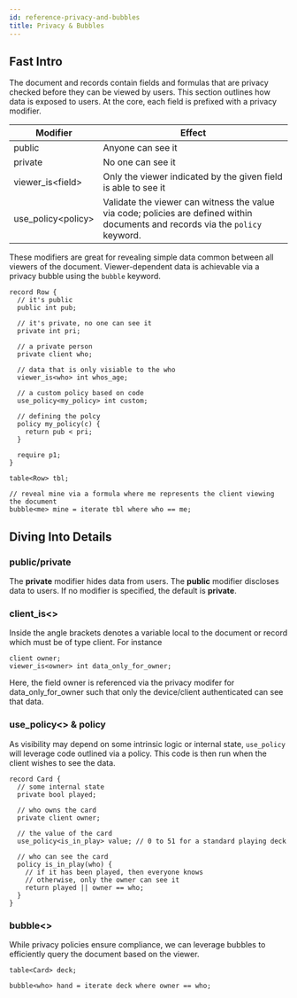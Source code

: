 ```yaml
---
id: reference-privacy-and-bubbles
title: Privacy & Bubbles
---
```


## Fast Intro

The document and records contain fields and formulas that are privacy checked before they can be viewed by users. This section outlines how data is exposed to users. At the core, each field is prefixed with a privacy modifier.

| Modifier | Effect |
| --- | --- |
|  public | Anyone can see it |
|  private | No one can see it |
| viewer_is&lt;field&gt; | Only the viewer indicated by the given field is able to see it |
| use_policy&lt;policy&gt; | Validate the viewer can witness the value via code; policies are defined within documents and records via the ```policy``` keyword. |

These modifiers are great for revealing simple data common between all viewers of the document. Viewer-dependent data is achievable via a privacy bubble using the ```bubble``` keyword.

```adama
record Row {
  // it's public
  public int pub;

  // it's private, no one can see it
  private int pri;

  // a private person
  private client who;

  // data that is only visiable to the who
  viewer_is<who> int whos_age;

  // a custom policy based on code
  use_policy<my_policy> int custom;

  // defining the polcy
  policy my_policy(c) {
    return pub < pri;
  }

  require p1;
}

table<Row> tbl;

// reveal mine via a formula where me represents the client viewing the document
bubble<me> mine = iterate tbl where who == me;
```

## Diving Into Details

### public/private
The **private** modifier hides data from users. The **public** modifier discloses data to users. If no modifier is specified, the default is **private**.

### client_is&lt;&gt;

Inside the angle brackets denotes a variable local to the document or record which must be of type client. For instance

```adama
client owner;
viewer_is<owner> int data_only_for_owner;
```

Here, the field owner is referenced via the privacy modifer for data_only_for_owner such that only the device/client authenticated can see that data.

### use_policy&lt;&gt; &amp; policy

As visibility may depend on some intrinsic logic or internal state, ```use_policy``` will leverage code outlined via a policy. This code is then run when the client wishes to see the data.

```adama
record Card {
  // some internal state
  private bool played;

  // who owns the card
  private client owner;

  // the value of the card
  use_policy<is_in_play> value; // 0 to 51 for a standard playing deck

  // who can see the card
  policy is_in_play(who) {
  	// if it has been played, then everyone knows
  	// otherwise, only the owner can see it
  	return played || owner == who;
  }
}
```

### bubble&lt;&gt;

While privacy policies ensure compliance, we can leverage bubbles to efficiently query the document based on the viewer.

```adama
table<Card> deck;

bubble<who> hand = iterate deck where owner == who;
```
